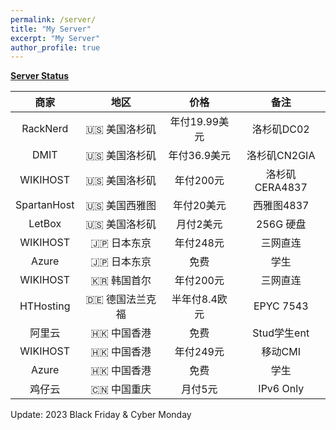 ```yaml
---
permalink: /server/
title: "My Server"
excerpt: "My Server"
author_profile: true
---
```


**[Server Status](https://status.yfluo.me)**

|商家|地区|价格|备注|
|:--:|:--:|:--:|:--:|
|RackNerd|🇺🇸 美国洛杉矶|年付19.99美元|洛杉矶DC02|
|DMIT|🇺🇸 美国洛杉矶|年付36.9美元|洛杉矶CN2GIA|
|WIKIHOST|🇺🇸 美国洛杉矶|年付200元|洛杉矶CERA4837|
|SpartanHost|🇺🇸 美国西雅图|年付20美元|西雅图4837|
|LetBox|🇺🇸 美国洛杉矶|月付2美元|256G 硬盘|
|WIKIHOST|🇯🇵 日本东京|年付248元|三网直连|
|Azure|🇯🇵 日本东京|免费|学生|
|WIKIHOST|🇰🇷 韩国首尔|年付200元|三网直连|
|HTHosting|🇩🇪 德国法兰克福|半年付8.4欧元|EPYC 7543|
|阿里云|🇭🇰 中国香港|免费|Stud学生ent|
|WIKIHOST|🇭🇰 中国香港|年付249元|移动CMI|
|Azure|🇭🇰 中国香港|免费|学生|
|鸡仔云|🇨🇳 中国重庆|月付5元|IPv6 Only|

Update: 2023 Black Friday & Cyber Monday
